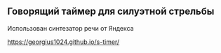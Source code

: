 ## Говорящий таймер для силуэтной стрельбы

Использован синтезатор речи от Яндекса

https://georgius1024.github.io/s-timer/
